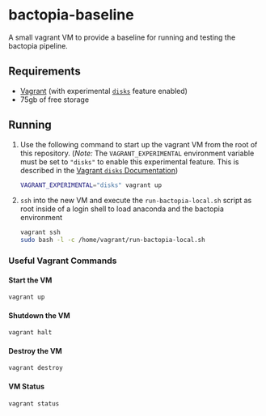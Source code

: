 # bactopia-baseline

A small vagrant VM to provide a baseline for running and testing the bactopia pipeline.

## Requirements

-   [Vagrant](https://www.vagrantup.com/) (with experimental [`disks`](https://developer.hashicorp.com/vagrant/docs/disks/usage) feature enabled)
-   75gb of free storage

## Running

1. Use the following command to start up the vagrant VM from the root of this repository. (_Note:_ The `VAGRANT_EXPERIMENTAL` environment variable must be set to `"disks"` to enable this experimental feature. This is described in the [Vagrant `disks` Documentation](https://developer.hashicorp.com/vagrant/docs/disks/usage))

    ```sh
    VAGRANT_EXPERIMENTAL="disks" vagrant up
    ```

2. `ssh` into the new VM and execute the `run-bactopia-local.sh` script as root inside of a login shell to load anaconda and the bactopia environment

    ```sh
    vagrant ssh
    sudo bash -l -c /home/vagrant/run-bactopia-local.sh
    ```

### Useful Vagrant Commands

#### Start the VM

```sh
vagrant up
```

#### Shutdown the VM

```sh
vagrant halt
```

#### Destroy the VM

```sh
vagrant destroy
```

#### VM Status

```sh
vagrant status
```
